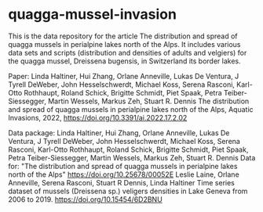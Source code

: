 # quagga-mussel-invasion
This is the data repository for the article  The distribution and spread of quagga mussels in perialpine lakes north of the Alps.  It includes various data sets and scripts (distribution and densities of adults and velgiers) for the quagga mussel, Dreissena bugensis, in Switzerland its border lakes.   

Paper:
Linda Haltiner, Hui Zhang, Orlane Anneville, Lukas De Ventura, J Tyrell DeWeber, John Hesselschwerdt, Michael Koss, Serena Rasconi, Karl-Otto Rothhaupt, Roland Schick, Brigitte Schmidt, Piet Spaak, Petra Teiber-Siessegger, Martin Wessels, Markus Zeh, Stuart R. Dennis The distribution and spread of quagga mussels in perialpine lakes north of the Alps, Aquatic Invasions, 2022, https://doi.org/10.3391/ai.2022.17.2.02  

Data package:  Linda Haltiner, Hui Zhang, Orlane Anneville, Lukas De Ventura, J Tyrell DeWeber, John Hesselschwerdt, Michael Koss, Serena Rasconi, Karl-Otto Rothhaupt, Roland Schick, Brigitte Schmidt, Piet Spaak, Petra Teiber-Siessegger, Martin Wessels, Markus Zeh, Stuart R. Dennis Data for: "The distribution and spread of quagga mussels in perialpine lakes north of the Alps" https://doi.org/10.25678/00052E  Leslie Laine, Orlane Anneville, Serena Rasconi, Stuart R Dennis, Linda Haltiner Time series dataset of mussels (Dreissena sp.) veligers densities in Lake Geneva from 2006 to 2019. https://doi.org/10.15454/6D2BNU
